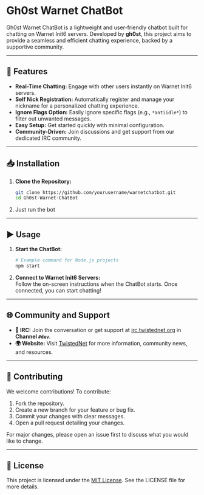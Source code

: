 # Gh0st Warnet ChatBot

Gh0st Warnet ChatBot is a lightweight and user-friendly chatbot built for chatting on Warnet Init6 servers. Developed by **gh0st**, this project aims to provide a seamless and efficient chatting experience, backed by a supportive community.

---

## 🚀 Features

- **Real-Time Chatting:** Engage with other users instantly on Warnet Init6 servers.
- **Self Nick Registration:** Automatically register and manage your nickname for a personalized chatting experience.
- **Ignore Flags Option:** Easily ignore specific flags (e.g., `*antiidle*`) to filter out unwanted messages.
- **Easy Setup:** Get started quickly with minimal configuration.
- **Community-Driven:** Join discussions and get support from our dedicated IRC community.

---

## 📥 Installation

1. **Clone the Repository:**
   ```bash
   git clone https://github.com/yourusername/warnetchatbot.git
   cd Gh0st-Warnet-ChatBot
   ```

2. Just run the bot

---

## ▶️ Usage

1. **Start the ChatBot:**
   ```bash
   # Example command for Node.js projects
   npm start
   ```

2. **Connect to Warnet Init6 Servers:**  
   Follow the on-screen instructions when the ChatBot starts. Once connected, you can start chatting!

---

## 🌐 Community and Support

- **💬 IRC:** Join the conversation or get support at [irc.twistednet.org](irc://irc.twistednet.org/#dev) in **Channel `#dev`**.
- **🌍 Website:** Visit [TwistedNet](https://twistednet.org) for more information, community news, and resources.

---

## 🤝 Contributing

We welcome contributions! To contribute:

1. Fork the repository.
2. Create a new branch for your feature or bug fix.
3. Commit your changes with clear messages.
4. Open a pull request detailing your changes.

For major changes, please open an issue first to discuss what you would like to change.

---

## 📜 License

This project is licensed under the [MIT License](LICENSE). See the LICENSE file for more details.
